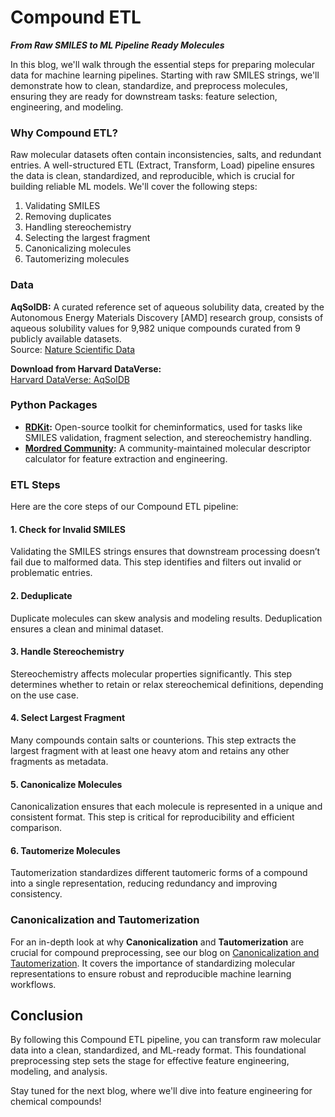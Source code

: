 # Compound ETL 
***From Raw SMILES to ML Pipeline Ready Molecules***

In this blog, we'll walk through the essential steps for preparing molecular data for machine learning pipelines. Starting with raw SMILES strings, we'll demonstrate how to clean, standardize, and preprocess molecules, ensuring they are ready for downstream tasks: feature selection, engineering, and modeling.

### Why Compound ETL?
Raw molecular datasets often contain inconsistencies, salts, and redundant entries. A well-structured ETL (Extract, Transform, Load) pipeline ensures the data is clean, standardized, and reproducible, which is crucial for building reliable ML models. We'll cover the following steps:

1. Validating SMILES
2. Removing duplicates
3. Handling stereochemistry
4. Selecting the largest fragment
5. Canonicalizing molecules
6. Tautomerizing molecules


### Data
**AqSolDB:** A curated reference set of aqueous solubility data, created by the Autonomous Energy Materials Discovery [AMD] research group, consists of aqueous solubility values for 9,982 unique compounds curated from 9 publicly available datasets.  
Source: [Nature Scientific Data](https://www.nature.com/articles/s41597-019-0151-1)  

**Download from Harvard DataVerse:**  
[Harvard DataVerse: AqSolDB](https://dataverse.harvard.edu/dataset.xhtml?persistentId=doi:10.7910/DVN/OVHAW8)


### Python Packages

- **[RDKit](https://github.com/rdkit/rdkit):** Open-source toolkit for cheminformatics, used for tasks like SMILES validation, fragment selection, and stereochemistry handling.
- **[Mordred Community](https://github.com/JacksonBurns/mordred-community):** A community-maintained molecular descriptor calculator for feature extraction and engineering.



### ETL Steps
Here are the core steps of our Compound ETL pipeline:

#### 1. Check for Invalid SMILES
Validating the SMILES strings ensures that downstream processing doesn’t fail due to malformed data. This step identifies and filters out invalid or problematic entries.

#### 2. Deduplicate
Duplicate molecules can skew analysis and modeling results. Deduplication ensures a clean and minimal dataset.

#### 3. Handle Stereochemistry
Stereochemistry affects molecular properties significantly. This step determines whether to retain or relax stereochemical definitions, depending on the use case.

#### 4. Select Largest Fragment
Many compounds contain salts or counterions. This step extracts the largest fragment with at least one heavy atom and retains any other fragments as metadata.

#### 5. Canonicalize Molecules
Canonicalization ensures that each molecule is represented in a unique and consistent format. This step is critical for reproducibility and efficient comparison.

#### 6. Tautomerize Molecules
Tautomerization standardizes different tautomeric forms of a compound into a single representation, reducing redundancy and improving consistency.



### Canonicalization and Tautomerization
For an in-depth look at why **Canonicalization** and **Tautomerization** are crucial for compound preprocessing, see our blog on [Canonicalization and Tautomerization](canonicalization_and_tautomerization.md). It covers the importance of standardizing molecular representations to ensure robust and reproducible machine learning workflows.


## Conclusion
By following this Compound ETL pipeline, you can transform raw molecular data into a clean, standardized, and ML-ready format. This foundational preprocessing step sets the stage for effective feature engineering, modeling, and analysis.

Stay tuned for the next blog, where we'll dive into feature engineering for chemical compounds!
